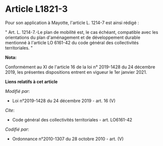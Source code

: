 # Article L1821-3

Pour son application à Mayotte, l'article L. 1214-7 est ainsi rédigé : 

" Art. L. 1214-7.-Le   plan de mobilité est, le cas échéant, compatible avec les orientations du plan d'aménagement et de
développement durable mentionné à l'article LO 6161-42 du code général des collectivités territoriales. "

**Nota:**

Conformément au XI de l'article 16 de la loi n° 2019-1428 du 24 décembre 2019, les présentes dispositions entrent en vigueur
le 1er janvier 2021.

**Liens relatifs à cet article**

_Modifié par_:

  - Loi n°2019-1428 du 24 décembre 2019 - art. 16 (V)

_Cite_:

  - Code général des collectivités territoriales - art. LO6161-42

_Codifié par_:

  - Ordonnance n°2010-1307 du 28 octobre 2010 - art. (V)
